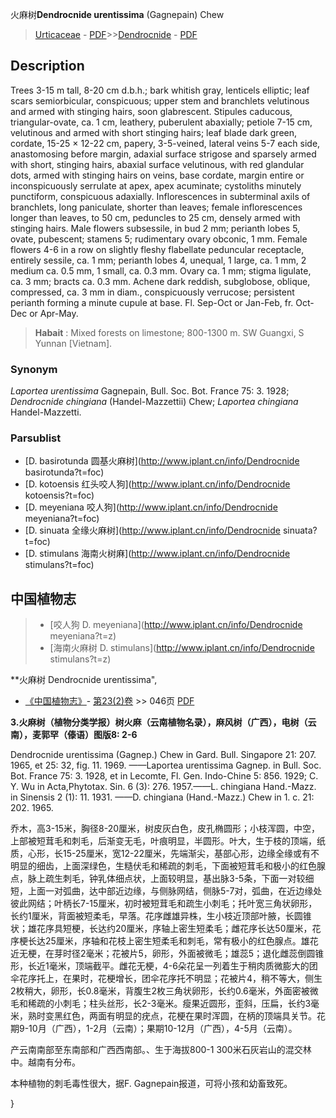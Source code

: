 火麻树**Dendrocnide urentissima** (Gagnepain) Chew

> [Urticaceae](http://www.iplant.cn/info/Urticaceae?t=foc) - [PDF](http://www.iplant.cn/foc/pdf/Urticaceae.pdf)>>[Dendrocnide](http://www.iplant.cn/info/Dendrocnide?t=foc) - [PDF](http://www.iplant.cn/foc/pdf/Dendrocnide.pdf)

## Description

Trees 3-15 m tall, 8-20 cm d.b.h.; bark whitish gray, lenticels elliptic; leaf scars semiorbicular, conspicuous; upper stem and branchlets velutinous and armed with stinging hairs, soon glabrescent. Stipules caducous, triangular-ovate, ca. 1 cm, leathery, puberulent abaxially; petiole 7-15 cm, velutinous and armed with short stinging hairs; leaf blade dark green, cordate, 15-25 × 12-22 cm, papery, 3-5-veined, lateral veins 5-7 each side, anastomosing before margin, adaxial surface strigose and sparsely armed with short, stinging hairs, abaxial surface velutinous, with red glandular dots, armed with stinging hairs on veins, base cordate, margin entire or inconspicuously serrulate at apex, apex acuminate; cystoliths minutely punctiform, conspicuous adaxially. Inflorescences in subterminal axils of branchlets, long paniculate, shorter than leaves; female inflorescences longer than leaves, to 50 cm, peduncles to 25 cm, densely armed with stinging hairs. Male flowers subsessile, in bud 2 mm; perianth lobes 5, ovate, pubescent; stamens 5; rudimentary ovary obconic, 1 mm. Female flowers 4-6 in a row on slightly fleshy flabellate peduncular receptacle, entirely sessile, ca. 1 mm; perianth lobes 4, unequal, 1 large, ca. 1 mm, 2 medium ca. 0.5 mm, 1 small, ca. 0.3 mm. Ovary ca. 1 mm; stigma ligulate, ca. 3 mm; bracts ca. 0.3 mm. Achene dark reddish, subglobose, oblique, compressed, ca. 3 mm in diam., conspicuously verrucose; persistent perianth forming a minute cupule at base. Fl. Sep-Oct or Jan-Feb, fr. Oct-Dec or Apr-May.

> **Habait** : 
> Mixed forests on limestone; 800-1300 m. SW Guangxi, S Yunnan [Vietnam].

### Synonym
*Laportea* *urentissima* Gagnepain, Bull. Soc. Bot. France 75: 3. 1928; *Dendrocnide* *chingiana* (Handel-Mazzettii) Chew; *Laportea* *chingiana* Handel-Mazzetti.

### Parsublist

* [D.  basirotunda  圆基火麻树](http://www.iplant.cn/info/Dendrocnide basirotunda?t=foc)
* [D.  kotoensis  红头咬人狗](http://www.iplant.cn/info/Dendrocnide kotoensis?t=foc)
* [D.  meyeniana  咬人狗](http://www.iplant.cn/info/Dendrocnide meyeniana?t=foc)
* [D.  sinuata  全缘火麻树](http://www.iplant.cn/info/Dendrocnide sinuata?t=foc)
* [D.  stimulans  海南火树麻](http://www.iplant.cn/info/Dendrocnide stimulans?t=foc)

## 中国植物志

> * [咬人狗  D.  meyeniana](http://www.iplant.cn/info/Dendrocnide meyeniana?t=z)
> * [海南火麻树  D.  stimulans](http://www.iplant.cn/info/Dendrocnide stimulans?t=z)

**火麻树 Dendrocnide urentissima",

* [《中国植物志》](http://www.iplant.cn/frps)- [第23(2)卷](http://www.iplant.cn/frps/vol/23(2)) >> 046页 [PDF](http://www.iplant.cn/frps/pdf/23(2)/046.pdf)

**3.火麻树（植物分类学报）树火麻（云南植物名录），麻风树（广西），电树（云南），麦郭罕（傣语）图版8: 2-6**

Dendrocnide urentissima (Gagnep.) Chew in Gard. Bull. Singapore 21: 207. 1965, et 25: 32, fig. 11. 1969. ——Laportea urentissima Gagnep. in Bull. Soc. Bot. France 75: 3. 1928, et in Lecomte, Fl. Gen. Indo-Chine 5: 856. 1929; C. Y. Wu in Acta,Phytotax. Sin. 6 (3): 276. 1957.——L. chingiana Hand.-Mazz. in Sinensis 2 (1): 11. 1931. ——D. chingiana (Hand.-Mazz.) Chew in 1. c. 21: 202. 1965.

乔木，高3-15米，胸径8-20厘米，树皮灰白色，皮孔椭圆形；小枝浑圆，中空，上部被短茸毛和刺毛，后渐变无毛，叶痕明显，半圆形。叶大，生于枝的顶端，纸质，心形，长15-25厘米，宽12-22厘米，先端渐尖，基部心形，边缘全缘或有不明显的细齿，上面深绿色，生糙伏毛和稀疏的刺毛，下面被短茸毛和极小的红色腺点，脉上疏生刺毛，钟乳体细点状，上面较明显，基出脉3-5条，下面一对较细短，上面一对弧曲，达中部近边缘，与侧脉网结，侧脉5-7对，弧曲，在近边缘处彼此网结；叶柄长7-15厘米，初时被短茸毛和疏生小刺毛；托叶宽三角状卵形，长约1厘米，背面被短柔毛，早落。花序雌雄异株，生小枝近顶部叶腋，长圆锥状；雄花序具短梗，长达约20厘米，序轴上密生短柔毛；雌花序长达50厘米，花序梗长达25厘米，序轴和花枝上密生短柔毛和刺毛，常有极小的红色腺点。雄花近无梗，在芽时径2毫米；花被片5，卵形，外面被微毛；雄蕊5；退化雌蕊倒圆锥形，长近1毫米，顶端截平。雌花无梗，4-6朵花呈一列着生于稍肉质微膨大的团伞花序托上，在果时，花梗增长，团伞花序托不明显；花被片4，稍不等大，侧生2枚稍大，卵形，长0.8毫米，背腹生2枚三角状卵形，长约0.6毫米，外面密被微毛和稀疏的小刺毛；柱头丝形，长2-3毫米。瘦果近圆形，歪斜，压扁，长约3毫米，熟时变黑红色，两面有明显的疣点，花梗在果时浑圆，在柄的顶端具关节。花期9-10月（广西），1-2月（云南）；果期10-12月（广西），4-5月（云南）。

产云南南部至东南部和广西西南部。、生于海拔800-1 300米石灰岩山的混交林中。越南有分布。

本种植物的刺毛毒性很大，据F. Gagnepain报道，可将小孩和幼畜致死。

}